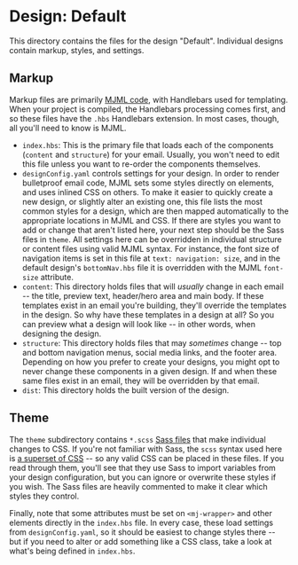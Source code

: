 # Design: Default

This directory contains the files for the design "Default". Individual designs
contain markup, styles, and settings.

## Markup

Markup files are primarily
[MJML code](https://documentation.mjml.io/#components), with Handlebars used for
templating. When your project is compiled, the Handlebars processing comes
first, and so these files have the `.hbs` Handlebars extension. In most cases,
though, all you'll need to know is MJML.

- `index.hbs`: This is the primary file that loads each of the components
  (`content` and `structure`) for your email. Usually, you won't need to edit
  this file unless you want to re-order the components themselves.
- `designConfig.yaml` controls settings for your design. In order to render
  bulletproof email code, MJML sets some styles directly on elements, and uses
  inlined CSS on others. To make it easier to quickly create a new design, or
  slightly alter an existing one, this file lists the most common styles for a
  design, which are then mapped automatically to the appropriate locations in
  MJML and CSS. If there are styles you want to add or change that aren't listed
  here, your next step should be the Sass files in `theme`. All settings here
  can be overridden in individual structure or content files using valid MJML
  syntax. For instance, the font size of navigation items is set in this file at
  `text: navigation: size`, and in the default design's `bottomNav.hbs` file it
  is overridden with the MJML `font-size` attribute.
- `content`: This directory holds files that will _usually_ change in each email
  -- the title, preview text, header/hero area and main body. If these templates
  exist in an email you're building, they'll override the templates in the
  design. So why have these templates in a design at all? So you can preview
  what a design will look like -- in other words, when designing the design.
- `structure`: This directory holds files that may _sometimes_ change -- top and
  bottom navigation menus, social media links, and the footer area. Depending on
  how you prefer to create your designs, you might opt to never change these
  components in a given design. If and when these same files exist in an email,
  they will be overridden by that email.
- `dist`: This directory holds the built version of the design.

## Theme

The `theme` subdirectory contains `*.scss`
[Sass files](https://sass-lang.com/guide) that make individual changes to CSS.
If you're not familiar with Sass, the `scss` syntax used here is
[a superset of CSS](https://sass-lang.com/documentation/syntax#scss) -- so any
valid CSS can be placed in these files. If you read through them, you'll see
that they use Sass to import variables from your design configuration, but you
can ignore or overwrite these styles if you wish. The Sass files are heavily
commented to make it clear which styles they control.

Finally, note that some attributes must be set on `<mj-wrapper>` and other
elements directly in the `index.hbs` file. In every case, these load settings
from `designConfig.yaml`, so it should be easiest to change styles there -- but
if you need to alter or add something like a CSS class, take a look at what's
being defined in `index.hbs`.
